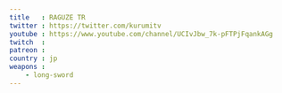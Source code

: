 ```yaml
---
title   : RAGUZE TR
twitter : https://twitter.com/kurumitv
youtube : https://www.youtube.com/channel/UCIvJbw_7k-pFTPjFqankAGg
twitch  : 
patreon : 
country : jp
weapons :
    - long-sword
---
```


